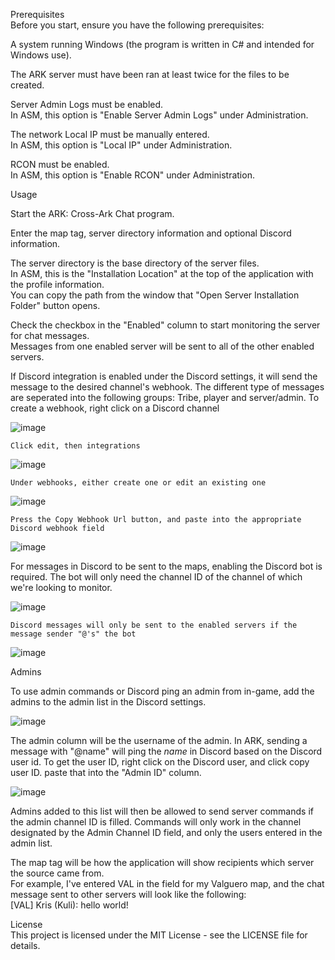 Prerequisites  
Before you start, ensure you have the following prerequisites:  

A system running Windows (the program is written in C# and intended for Windows use).  

The ARK server must have been ran at least twice for the files to be created.  

Server Admin Logs must be enabled.  
  In ASM, this option is "Enable Server Admin Logs" under Administration.  
  
The network Local IP must be manually entered.  
  In ASM, this option is "Local IP" under Administration.  
  
RCON must be enabled.  
  In ASM, this option is "Enable RCON" under Administration.  

  
Usage  

Start the ARK: Cross-Ark Chat program.  

Enter the map tag, server directory information and optional Discord information.  

The server directory is the base directory of the server files.  
  In ASM, this is the "Installation Location" at the top of the application with the profile information.  
    You can copy the path from the window that "Open Server Installation Folder" button opens.  
    
Check the checkbox in the "Enabled" column to start monitoring the server for chat messages.  
  Messages from one enabled server will be sent to all of the other enabled servers.

If Discord integration is enabled under the Discord settings, it will send the message to the desired channel's
  webhook. The different type of messages are seperated into the following groups: Tribe, player and server/admin.
  To create a webhook, right click on a Discord channel
  
  ![image](https://github.com/Kulisujin/Ark-Survival-Evolved-Cross-Ark-Chat/assets/58023791/577f0541-28f6-4896-9e40-96aca3be6d86)
    
    Click edit, then integrations
    
  ![image](https://github.com/Kulisujin/Ark-Survival-Evolved-Cross-Ark-Chat/assets/58023791/aebf9080-5554-419e-9ad3-7ad05cdbb0b1)
    
    Under webhooks, either create one or edit an existing one
    
  ![image](https://github.com/Kulisujin/Ark-Survival-Evolved-Cross-Ark-Chat/assets/58023791/7f5b4512-dbb6-4e5f-a6ee-41057ccac2ee)
    
    Press the Copy Webhook Url button, and paste into the appropriate Discord webhook field
    
  ![image](https://github.com/Kulisujin/Ark-Survival-Evolved-Cross-Ark-Chat/assets/58023791/472c086a-ff0e-4617-a52c-516a071b6312)
    
  For messages in Discord to be sent to the maps, enabling the Discord bot is required.
    The bot will only need the channel ID of the channel of which we're looking to monitor.
    
  ![image](https://github.com/Kulisujin/Ark-Survival-Evolved-Cross-Ark-Chat/assets/58023791/577f0541-28f6-4896-9e40-96aca3be6d86)
      
    Discord messages will only be sent to the enabled servers if the message sender "@'s" the bot
    
  ![image](https://github.com/Kulisujin/Ark-Survival-Evolved-Cross-Ark-Chat/assets/58023791/117ec912-876e-4d8a-b83f-f012b1d36789)
      
Admins

  To use admin commands or Discord ping an admin from in-game, add the admins to the admin list in the Discord settings.
  
  ![image](https://github.com/Kulisujin/Ark-Survival-Evolved-Cross-Ark-Chat/assets/58023791/1f4bbe6c-8219-44c2-87b7-d2b0323643a0)
  
  The admin column will be the username of the admin. In ARK, sending a message with "@name" will ping the *name* in Discord based on the
    Discord user id.
    To get the user ID, right click on the Discord user, and click copy user ID. paste that into the "Admin ID" column.
    
  ![image](https://github.com/Kulisujin/Ark-Survival-Evolved-Cross-Ark-Chat/assets/58023791/ee5df732-110e-48e3-9f3c-b23e44635cfe)
    
  Admins added to this list will then be allowed to send server commands if the admin channel ID is filled.
  Commands will only work in the channel designated by the Admin Channel ID field, and only the users entered in the admin list.

The map tag will be how the application will show recipients which server the source came from.  
  For example, I've entered VAL in the field for my Valguero map, and the chat message sent to other servers will look like the following:  
  [VAL] Kris (Kuli): hello world!  

  
License  
This project is licensed under the MIT License - see the LICENSE file for details.  
